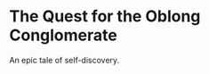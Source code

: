The Quest for the Oblong Conglomerate
=====================================

An epic tale of self-discovery.

